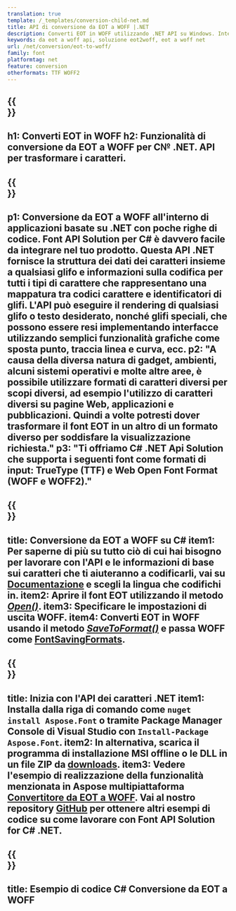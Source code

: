 ```yaml
---
translation: true
template: /_templates/conversion-child-net.md
title: API di conversione da EOT a WOFF |.NET
description: Converti EOT in WOFF utilizzando .NET API su Windows. Integra questa funzionalità di conversione dei caratteri EOT in WOFF nativa nella tua soluzione.
keywords: da eot a woff api, soluzione eot2woff, eot a woff net
url: /net/conversion/eot-to-woff/
family: font
platformtag: net
feature: conversion
otherformats: TTF WOFF2
---
```


{{<section banner>}}
---
h1: Converti EOT in WOFF
h2: Funzionalità di conversione da EOT a WOFF per C№ .NET. API per trasformare i caratteri.
---

{{<section overview>}}
---
p1: Conversione da EOT a WOFF all'interno di applicazioni basate su .NET con poche righe di codice. Font API Solution per С# è davvero facile da integrare nel tuo prodotto. Questa API .NET fornisce la struttura dei dati dei caratteri insieme a qualsiasi glifo e informazioni sulla codifica per tutti i tipi di carattere che rappresentano una mappatura tra codici carattere e identificatori di glifi. L'API può eseguire il rendering di qualsiasi glifo o testo desiderato, nonché glifi speciali, che possono essere resi implementando interfacce utilizzando semplici funzionalità grafiche come sposta punto, traccia linea e curva, ecc.
p2: "A causa della diversa natura di gadget, ambienti, alcuni sistemi operativi e molte altre aree, è possibile utilizzare formati di caratteri diversi per scopi diversi, ad esempio l'utilizzo di caratteri diversi su pagine Web, applicazioni e pubblicazioni. Quindi a volte potresti dover trasformare il font EOT in un altro di un formato diverso per soddisfare la visualizzazione richiesta."
p3: "Ti offriamo С# .NET Api Solution che supporta i seguenti font come formati di input: TrueType (TTF) e Web Open Font Format (WOFF e WOFF2)."
---

{{<section feature1>}}
---
title: Conversione da EOT a WOFF su C#
item1: Per saperne di più su tutto ciò di cui hai bisogno per lavorare con l'API e le informazioni di base sui caratteri che ti aiuteranno a codificarli, vai su [Documentazione](https://docs.aspose.com/font/) e scegli la lingua che codifichi in.
item2: Aprire il font EOT utilizzando il metodo [*Open()*](https://reference.aspose.com/font/net/aspose.font/font/open/).
item3: Specificare le impostazioni di uscita WOFF.
item4: Converti EOT in WOFF usando il metodo [*SaveToFormat()*](https://reference.aspose.com/font/net/aspose.font/font/savetoformat/) e passa WOFF come [FontSavingFormats](https://reference.aspose.com/font/net/aspose.font/fontsavingformats/).
---

{{<section feature2>}}
---
title: Inizia con l'API dei caratteri .NET
item1: Installa dalla riga di comando come ```nuget install Aspose.Font``` o tramite Package Manager Console di Visual Studio con ```Install-Package Aspose.Font```.
item2: In alternativa, scarica il programma di installazione MSI offline o le DLL in un file ZIP da [downloads](https://downloads.aspose.com/font/net).
item3: Vedere l'esempio di realizzazione della funzionalità menzionata in Aspose  multipiattaforma [Convertitore da EOT a WOFF](https://products.aspose.app/font/conversion/eot-to-woff). Vai al nostro repository [GitHub](https://github.com/aspose-font/Aspose.Font-Documentation/tree/master/net-examples) per ottenere altri esempi di codice su come lavorare con Font API Solution for C# .NET.
---

{{<section codeexample>}}
---
title: Esempio di codice C# Conversione da EOT a WOFF
---